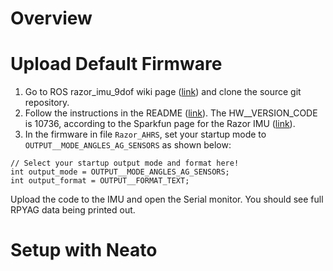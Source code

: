 # Overview

# Upload Default Firmware

1. Go to ROS razor_imu_9dof wiki page ([link](http://wiki.ros.org/razor_imu_9dof)) and clone the source git repository.
2. Follow the instructions in the README ([link](https://github.com/KristofRobot/razor_imu_9dof)). The HW__VERSION_CODE is 10736, according to the Sparkfun page for the Razor IMU ([link](https://www.sparkfun.com/products/retired/10736)).
3. In the firmware in file `Razor_AHRS`, set your startup mode to `OUTPUT__MODE_ANGLES_AG_SENSORS` as shown below:
```
// Select your startup output mode and format here!
int output_mode = OUTPUT__MODE_ANGLES_AG_SENSORS;
int output_format = OUTPUT__FORMAT_TEXT;
```
Upload the code to the IMU and open the Serial monitor. You should see full RPYAG data being printed out.

# Setup with Neato

